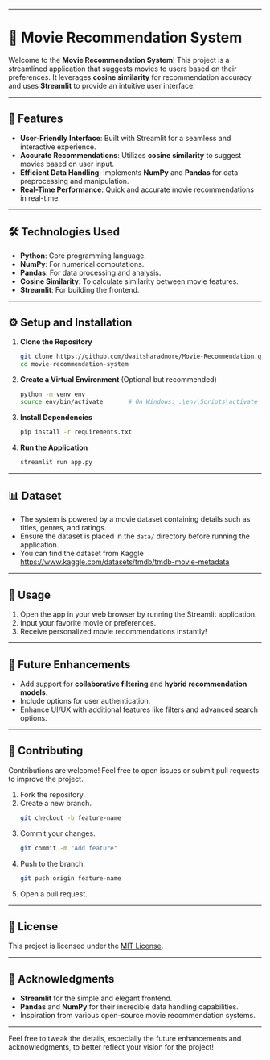

---

# 🎥 Movie Recommendation System  

Welcome to the **Movie Recommendation System**! This project is a streamlined application that suggests movies to users based on their preferences. It leverages **cosine similarity** for recommendation accuracy and uses **Streamlit** to provide an intuitive user interface.

---

## 🚀 Features  
- **User-Friendly Interface**: Built with Streamlit for a seamless and interactive experience.  
- **Accurate Recommendations**: Utilizes **cosine similarity** to suggest movies based on user input.  
- **Efficient Data Handling**: Implements **NumPy** and **Pandas** for data preprocessing and manipulation.  
- **Real-Time Performance**: Quick and accurate movie recommendations in real-time.

---

## 🛠️ Technologies Used  
- **Python**: Core programming language.  
- **NumPy**: For numerical computations.  
- **Pandas**: For data processing and analysis.  
- **Cosine Similarity**: To calculate similarity between movie features.  
- **Streamlit**: For building the frontend.

---

## ⚙️ Setup and Installation  
1. **Clone the Repository**  
   ```bash
   git clone https://github.com/dwaitsharadmore/Movie-Recommendation.git
   cd movie-recommendation-system
   ```

2. **Create a Virtual Environment** (Optional but recommended)  
   ```bash
   python -m venv env
   source env/bin/activate       # On Windows: .\env\Scripts\activate
   ```

3. **Install Dependencies**  
   ```bash
   pip install -r requirements.txt
   ```

4. **Run the Application**  
   ```bash
   streamlit run app.py
   ```

---

## 📊 Dataset  
- The system is powered by a movie dataset containing details such as titles, genres, and ratings.
- Ensure the dataset is placed in the `data/` directory before running the application.
- You can find the dataset from Kaggle https://www.kaggle.com/datasets/tmdb/tmdb-movie-metadata

---

## 📖 Usage  
1. Open the app in your web browser by running the Streamlit application.  
2. Input your favorite movie or preferences.  
3. Receive personalized movie recommendations instantly!  

---

## 🌟 Future Enhancements  
- Add support for **collaborative filtering** and **hybrid recommendation models**.  
- Include options for user authentication.  
- Enhance UI/UX with additional features like filters and advanced search options.  

---

## 🤝 Contributing  
Contributions are welcome! Feel free to open issues or submit pull requests to improve the project.  

1. Fork the repository.  
2. Create a new branch.  
   ```bash
   git checkout -b feature-name
   ```
3. Commit your changes.  
   ```bash
   git commit -m "Add feature"
   ```
4. Push to the branch.  
   ```bash
   git push origin feature-name
   ```
5. Open a pull request.

---

## 📝 License  
This project is licensed under the [MIT License](LICENSE).  

---

## 🙌 Acknowledgments  
- **Streamlit** for the simple and elegant frontend.  
- **Pandas** and **NumPy** for their incredible data handling capabilities.  
- Inspiration from various open-source movie recommendation systems.

---

Feel free to tweak the details, especially the future enhancements and acknowledgments, to better reflect your vision for the project!

